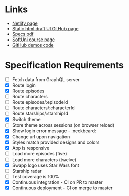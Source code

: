 
# Links
- [Netlify page](https://romantic-chandrasekhar-56245e.netlify.com/)
- [Static html draft UI GitHub page](https://nhristova.github.io/softuni-react-2019-swapp/static/episodes)
- [Specs pdf](CourseProjectAssignment.pdf)
- [SoftUni course page](https://softuni.bg/trainings/2583/react-web-applications-masterclass-2019)
- [GitHub demos code](https://github.com/st6io/react-web-apps-master-class-course)

# Specification Requirements

- [ ] Fetch data from GraphQL server
- [x] Route login
- [x] Route episodes
- [ ] Route characters
- [ ] Route episodes/:episodeId
- [ ] Route characters/:characterId
- [ ] Route starships/:starshipId
- [x] Switch theme
- [ ] Store theme across sessions (on browser reload)
- [x] Show login error message - :neckbeard:
- [x] Change url upon navigation
- [x] Styles match provided designs and colors
- [x] App is responsive
- [ ] Load more episodes (five)
- [ ] Load more characters (twelve)
- [x] Swapp logo uses Star Wars font
- [ ] Starship radar
- [ ] Test coverage is 100%
- [x] Continuous integration - CI on PR to master
- [x] Continuous deployment - CI on merge to master
